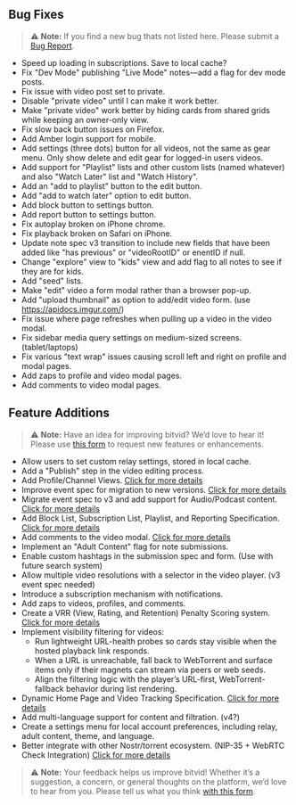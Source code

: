 ## Bug Fixes

> ⚠️ **Note:** If you find a new bug thats not listed here. Please submit a [Bug Report](https://bitvid.network/?modal=bug).

- Speed up loading in subscriptions. Save to local cache?
- Fix "Dev Mode" publishing "Live Mode" notes—add a flag for dev mode posts.
- Fix issue with video post set to private.
- Disable "private video" until I can make it work better.
- Make "private video" work better by hiding cards from shared grids while keeping an owner-only view.
- Fix slow back button issues on Firefox.
- Add Amber login support for mobile.
- Add settings (three dots) button for all videos, not the same as gear menu. Only show delete and edit gear for logged-in users videos.
- Add support for "Playlist" lists and other custom lists (named whatever) and also "Watch Later" list and "Watch History".
- Add an "add to playlist" button to the edit button.
- Add "add to watch later" option to edit button.
- Add block button to settings button.
- Add report button to settings button.
- Fix autoplay broken on iPhone chrome.
- Fix playback broken on Safari on iPhone.
- Update note spec v3 transition to include new fields that have been added like "has previous" or "videoRootID" or enentID if null.
- Change "explore" view to "kids" view and add flag to all notes to see if they are for kids.
- Add "seed" lists.
- Make "edit" video a form modal rather than a browser pop-up.
- Add "upload thumbnail" as option to add/edit video form. (use https://apidocs.imgur.com/)
- Fix issue where page refreshes when pulling up a video in the video modal.
- Fix sidebar media query settings on medium-sized screens. (tablet/laptops)
- Fix various "text wrap" issues causing scroll left and right on profile and modal pages.
- Add zaps to profile and video modal pages.
- Add comments to video modal pages.

## Feature Additions

> ⚠️ **Note:** Have an idea for improving bitvid? We’d love to hear it! Please use [this form](https://bitvid.network/?modal=feature) to request new features or enhancements.

- Allow users to set custom relay settings, stored in local cache.
- Add a "Publish" step in the video editing process.
- Add Profile/Channel Views. [Click for more details](https://github.com/PR0M3TH3AN/bitvid/blob/main/content/roadmap/04_bitvid_Enhanced_Profile_Channel_Views_Specification.md)
- Improve event spec for migration to new versions. [Click for more details](https://github.com/PR0M3TH3AN/bitvid/blob/main/content/roadmap/02_bitvid_Enhanced_Migration_of_Note_Spec_Logic.md)
- Migrate event spec to v3 and add support for Audio/Podcast content. [Click for more details](https://github.com/PR0M3TH3AN/bitvid/blob/main/content/roadmap/03_bitvid_Enhanced_Nostr_Video_%26_Audio_Note_Specification_Version%203.md)
- Add Block List, Subscription List, Playlist, and Reporting Specification. [Click for more details](https://github.com/PR0M3TH3AN/bitvid/blob/main/content/roadmap/05_bitvid_Enhanced_Block_Subscription_%26_Reporting_Specification.md)
- Add comments to the video modal. [Click for more details](https://github.com/PR0M3TH3AN/bitvid/blob/main/content/roadmap/06_bitvid_Enhanced_Video_Comment_System_Specification.md)
- Implement an "Adult Content" flag for note submissions.
- Enable custom hashtags in the submission spec and form. (Use with future search system)
- Allow multiple video resolutions with a selector in the video player. (v3 event spec needed)
- Introduce a subscription mechanism with notifications.
- Add zaps to videos, profiles, and comments.
- Create a VRR (View, Rating, and Retention) Penalty Scoring system. [Click for more details](https://github.com/PR0M3TH3AN/bitvid/blob/main/content/roadmap/07_bitvid_Enhanced_View_Rating_%26_Retention_Penalty_Scoring.md)
- Implement visibility filtering for videos:
  - Run lightweight URL-health probes so cards stay visible when the hosted playback link responds.
  - When a URL is unreachable, fall back to WebTorrent and surface items only if their magnets can stream via peers or web seeds.
  - Align the filtering logic with the player’s URL-first, WebTorrent-fallback behavior during list rendering.
- Dynamic Home Page and Video Tracking Specification. [Click for more details](https://github.com/PR0M3TH3AN/bitvid/blob/main/content/roadmap/08_bitvid_Enhanced_Dynamic_Home_Page_%26_Video_Tracking_Specification.md)
- Add multi-language support for content and filtration. (v4?)
- Create a settings menu for local account preferences, including relay, adult content, theme, and language.
- Better integrate with other Nostr/torrent ecosystem. (NIP-35 + WebRTC Check Integration) [Click for more details](https://github.com/PR0M3TH3AN/bitvid/blob/main/content/roadmap/09_bitvid_Enhanced_NIP-35_%2B_WebRTC_Check_Integration.md)

> ⚠️ **Note:** Your feedback helps us improve bitvid! Whether it’s a suggestion, a concern, or general thoughts on the platform, we’d love to hear from you. Please tell us what you think [with this form](https://bitvid.network/?modal=feedback).
